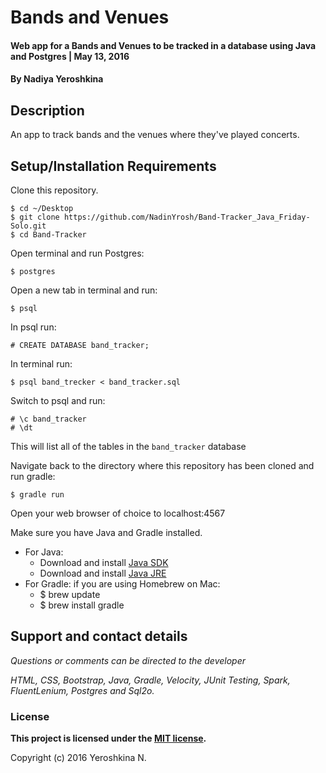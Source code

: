 # Bands and Venues

#### Web app for a Bands and Venues to be tracked in a database using Java and Postgres | May 13, 2016

#### By Nadiya Yeroshkina

## Description
An app to track bands and the venues where they've played concerts.

## Setup/Installation Requirements

Clone this repository.
```
$ cd ~/Desktop
$ git clone https://github.com/NadinYrosh/Band-Tracker_Java_Friday-Solo.git
$ cd Band-Tracker
```

Open terminal and run Postgres:
```
$ postgres
```

Open a new tab in terminal and run:
```
$ psql
```

In psql run:
```
# CREATE DATABASE band_tracker;
```

In terminal run:
```
$ psql band_trecker < band_tracker.sql
```

Switch to psql and run:
```
# \c band_tracker
# \dt
```
This will list all of the tables in the `band_tracker` database

Navigate back to the directory where this repository has been cloned and run gradle:
```
$ gradle run
```

Open your web browser of choice to localhost:4567

Make sure you have Java and Gradle installed.
  * For Java:
      * Download and install [Java SDK](http://www.oracle.com/technetwork/java/javase/downloads/jdk8-downloads-2133151.html)
      * Download and install [Java JRE](http://www.java.com/en/)
  * For Gradle: if you are using Homebrew on Mac:
      * $ brew update
      * $ brew install gradle




## Support and contact details

_Questions or comments can be directed to the developer_

_HTML, CSS, Bootstrap, Java, Gradle, Velocity, JUnit Testing, Spark, FluentLenium,  Postgres and Sql2o._

### License

**This project is licensed under the [MIT license](https://opensource.org/licenses/MIT).**

Copyright (c) 2016 Yeroshkina N.
